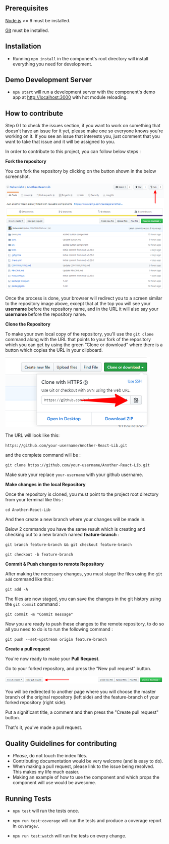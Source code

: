 ## Prerequisites

[Node.js](http://nodejs.org/) >= 6 must be installed.

[Git](https://www.git-scm.com/) must be installed.

## Installation

- Running `npm install` in the component's root directory will install everything you need for development.

## Demo Development Server

- `npm start` will run a development server with the component's demo app at [http://localhost:3000](http://localhost:3000) with hot module reloading.

## How to contribute

Step 0 I to check the issues section, if you want to work on something that doesn't have an issue for it yet, please make one so everyone knows you're working on it. If you see an issue that interests you, just comment that you want to take that issue and it will be assigned to you.

In order to contribute to this project, you can follow below steps :

**Fork the repository**

You can fork the repository by clicking on the button shown in the below screenshot.

<img src="docs/images/fork.png" alt="Fork repo" />

Once the process is done, your browser will redirect you to a screen similar to the repository image above, except that at the top you will see your **username** before the repository name, and in the URL it will also say your **username** before the repository name.

**Clone the Repository**

To make your own local copy of the repository, you'll use the `git clone` command along with the URL that points to your fork of the repository which you can get by using the green “Clone or download” where there is a button which copies the URL in your clipboard.

<img src="docs/images/clone.png" alt="Clone repo" />

The URL will look like this:

`https://github.com/your-username/Another-React-Lib.git`

and the complete command will be :

`git clone https://github.com/your-username/Another-React-Lib.git`

Make sure your replace `your-username` with your github username.

**Make changes in the local Repository**

Once the repository is cloned, you must point to the project root directory from your terminal like this :

`cd Another-React-Lib`

And then create a new branch where your changes will be made in.

Below 2 commands you have the same result which is creating and checking out to a new branch named **feature-branch** :

`git branch feature-branch && git checkout feature-branch`

`git checkout -b feature-branch`

**Commit & Push changes to remote Repository**

After making the necessary changes, you must stage the files using the `git add` command like this :

`git add -A`

The files are now staged, you can save the changes in the git history using the `git commit` command :

`git commit -m "Commit message"`

Now you are ready to push these changes to the remote repository, to do so all you need to do is to run the following command :

`git push --set-upstream origin feature-branch`

**Create a pull request**

You're now ready to make your **Pull Request**.

Go to your forked repository, and press the “New pull request” button.

<img src="docs/images/pull-request.png" alt="Pull request" />

You will be redirected to another page where you will choose the master branch of the original repository (left side) and the feature-branch of your forked repository (right side).

Put a significant title, a comment and then press the "Create pull request" button.

That's it, you've made a pull request.

## Quality Guidelines for contributing

* *Please*, do not touch the index files.
* Contributing documentation would be very welcome (and is easy to do).
* When making a pull request, please link to the issue being resolved. This makes my life much easier.
* Making an example of how to use the component and which props the component will use would be awesome.

## Running Tests

- `npm test` will run the tests once.

- `npm run test:coverage` will run the tests and produce a coverage report in `coverage/`.

- `npm run test:watch` will run the tests on every change.
